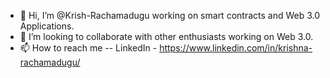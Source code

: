 - 👋 Hi, I’m @Krish-Rachamadugu working on smart contracts and Web 3.0 Applications.
- 💞️ I’m looking to collaborate with other enthusiasts working on Web 3.0.
- 📫 How to reach me -- LinkedIn - https://www.linkedin.com/in/krishna-rachamadugu/

<!---
Krish-rachamadugu/Krish-rachamadugu is a ✨ special ✨ repository because its `README.md` (this file) appears on your GitHub profile.
You can click the Preview link to take a look at your changes.
--->
